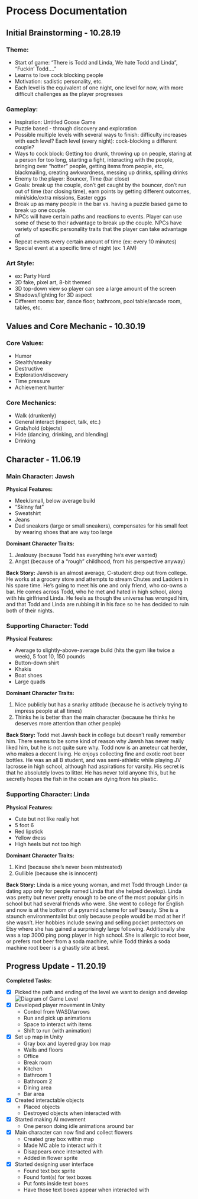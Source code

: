 # Process Documentation

## Initial Brainstorming - 10.28.19
### Theme:
* Start of game: “There is Todd and Linda, We hate Todd and Linda”, “Fuckin’ Todd….”
* Learns to love cock blocking people
* Motivation: sadistic personality, etc.
* Each level is the equivalent of one night, one level for now, with more difficult challenges as the player progresses

### Gameplay:
* Inspiration: Untitled Goose Game
* Puzzle based - through discovery and exploration
* Possible multiple levels with several ways to finish: difficulty increases with each level? Each level (every night): cock-blocking a different couple?
* Ways to cock block: Getting too drunk, throwing up on people, staring at a person for too long, starting a fight, interacting with the people, bringing over “hotter” people, getting items from people, etc, blackmailing, creating awkwardness, messing up drinks, spilling drinks
* Enemy to the player: Bouncer, Time (bar close)
* Goals: break up the couple, don’t get caught by the bouncer, don’t run out of time (bar closing time), earn points by getting different outcomes, mini/side/extra missions, Easter eggs
* Break up as many people in the bar vs. having a puzzle based game to break up one couple.
* NPCs will have certain paths and reactions to events. Player can use some of these to their advantage to break up the couple.
NPCs have variety of specific personality traits that the player can take advantage of
* Repeat events every certain amount of time (ex: every 10 minutes)
* Special event at a specific time of night (ex: 1 AM)

### Art Style:
* ex: Party Hard
* 2D fake, pixel art, 8-bit themed
* 3D top-down view so player can see a large amount of the screen
* Shadows/lighting for 3D aspect
* Different rooms: bar, dance floor, bathroom, pool table/arcade room, tables, etc.

## Values and Core Mechanic - 10.30.19
### Core Values:
* Humor
* Stealth/sneaky
* Destructive
* Exploration/discovery
* Time pressure
* Achievement hunter

### Core Mechanics:
* Walk (drunkenly)
* General interact (inspect, talk, etc.)
* Grab/hold (objects)
* Hide (dancing, drinking, and blending)
* Drinking

## Character - 11.06.19
### Main Character: Jawsh
**Physical Features:**
* Meek/small, below average build
* “Skinny fat”
* Sweatshirt
* Jeans
* Dad sneakers (large or small sneakers), compensates for his small feet by wearing shoes that are way too large

**Dominant Character Traits:**
1. Jealousy (because Todd has everything he’s ever wanted)
2. Angst (because of a “rough” childhood, from his perspective anyway)

**Back Story:**
Jawsh is an almost average, C-student drop out from college. He works at a grocery store and attempts to stream Chutes and Ladders in his spare time. He’s going to meet his one and only friend, who co-owns a bar. He comes across Todd, who he met and hated in high school, along with his girlfriend Linda. He feels as though the universe has wronged him, and that Todd and Linda are rubbing it in his face so he has decided to ruin both of their nights.

### Supporting Character: Todd
**Physical Features:**
* Average to slightly-above-average build (hits the gym like twice a week), 5 foot 10, 150 pounds
* Button-down shirt
* Khakis
* Boat shoes
* Large quads

**Dominant Character Traits:**
1. Nice publicly but has a snarky attitude (because he is actively trying to impress people at all times)
2. Thinks he is better than the main character (because he thinks he deserves more attention than other people)

**Back Story:**
Todd met Jawsh back in college but doesn’t really remember him. There seems to be some kind of reason why Jawsh has never really liked him, but he is not quite sure why. Todd now is an ameteur cat herder, who makes a decent living. He enjoys collecting fine and exotic root beer bottles. He was an all B student, and was semi-athletic while playing JV lacrosse in high school, although had aspirations for varsity. His secret is that he absolutely loves to litter. He has never told anyone this, but he secretly hopes the fish in the ocean are dying from his plastic.

### Supporting Character: Linda
**Physical Features:**
* Cute but not like really hot
* 5 foot 6
* Red lipstick
* Yellow dress
* High heels but not too high

**Dominant Character Traits:**
1. Kind (because she’s never been mistreated)
2. Gullible (because she is innocent)

**Back Story:**
Linda is a nice young woman, and met Todd through Linder (a dating app only for people named Linda that she helped develop). Linda was pretty but never pretty enough to be one of the most popular girls in school but had several friends who were. She went to college for English and now is at the bottom of a pyramid scheme for self beauty. She is a staunch environmentalist but only because people would be mad at her if she wasn’t. Her hobbies include sewing and selling pocket protectors on Etsy where she has gained a surprisingly large following. Additionally she was a top 3000 ping pong player in high school. She is allergic to root beer, or prefers root beer from a soda machine, while Todd thinks a soda machine root beer is a ghastly site at best.

## Progress Update - 11.20.19
**Completed Tasks:**
- [x] Picked the path and ending of the level we want to design and develop
![Diagram of Game Level](https://i.imgur.com/0xhv3Eh.png)
- [x] Developed player movement in Unity
  * Control from WASD/arrows
  * Run and pick up animations
  * Space to interact with items
  * Shift to run (with animation)
- [x] Set up map in Unity
  * Gray box and layered gray box map
  * Walls and floors
  * Office
  * Break room
  * Kitchen
  * Bathroom 1
  * Bathroom 2
  * Dining area
  * Bar area
- [x] Created interactable objects
  * Placed objects
  * Destroyed objects when interacted with
- [x] Started making AI movement
  * One person doing idle animations around bar
- [x] Main character can now find and collect flowers
  * Created gray box within map
  * Made MC able to interact with it
  * Disappears once interacted with
  * Added in flower sprite
- [x] Started designing user interface
  * Found text box sprite
  * Found font(s) for text boxes
  * Put fonts inside text boxes
  * Have those text boxes appear when interacted with
